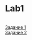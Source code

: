 # Lab1

<br/>[Задание 1](https://toptyh.github.io/one/lab11.html)
<br/>[Задание 2](https://toptyh.github.io/one/lab12.html)
